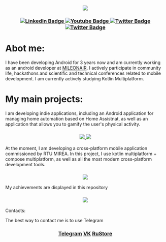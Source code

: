 <h3 align="center">
  <img src="https://github.com/SogYa/SogYa/assets/73115406/ea3507c3-9ed9-4378-88ef-4670722afdf8" />
</h3>

<h3 align="center">
<div id="badges">
  <a href="your-linkedin-URL">
    <img src="https://img.shields.io/badge/Android-3DDC84?style=for-the-badge&logo=android&logoColor=white" alt="LinkedIn Badge"/>
  </a>
  <a href="your-youtube-URL">
    <img src="https://img.shields.io/badge/kotlin-%237F52FF.svg?style=for-the-badge&logo=kotlin&logoColor=white" alt="Youtube Badge"/>
  </a>
  <a href="your-twitter-URL">
    <img src="https://img.shields.io/badge/-RaspberryPi-C51A4A?style=for-the-badge&logo=Raspberry-Pi" alt="Twitter Badge"/>
  </a>
   <a href="your-twitter-URL">
    <img src="https://img.shields.io/badge/python-3670A0?style=for-the-badge&logo=python&logoColor=ffdd54" alt="Twitter Badge"/>
  </a>
</div>
</h3>


# Abot me:
I have been developing Android for 3 years now and am currently working as an android developer at <a href="https://mileonair.com">MILEONAIR</a>.  I actively participate in community life, hackathons and scientific and technical conferences related to mobile development. I am currently actively studying Kotlin Multiplatform.

# My main projects:
I am developing indie applications, including an Android application for managing home automation based on Home Assistnat, as well as an application that allows you to gamify the user's physical activity.

<h3 align="center">
<div id="badges">
  <a href="https://github.com/SogYa/domovoy-ha">
    <img src="https://github-readme-stats.vercel.app/api/pin/?username=sogya&repo=domovoy-ha&theme=algolia&hide_border=true"/>
  </a>
  <a href="https://github.com/SogYa/healthivity">
    <img src="https://github-readme-stats.vercel.app/api/pin/?username=SogYa&repo=healthivity&theme=algolia&hide_border=true"/>
  </a>
</div>
</h3

At the moment, I am developing a cross-platform mobile application commissioned by RTU MIREA. In this project, I use kotlin multiplatform + compose multiplatform, as well as all the most modern cross-platform development tools.
<h3 align="center">
<div id="badges">
  <a href="https://github.com/SportivityTeam/assistant-vuc-mirea">
    <img src="https://github-readme-stats.vercel.app/api/pin/?username=sportivityteam&repo=assistant-vuc-mirea&theme=algolia&hide_border=true"/>
  </a>
</div>
</h3


My achievements are displayed in this repository

<h3 align="center">
<div id="badges">
  <a href="https://github.com/SogYa/achievements">
    <img src="https://github-readme-stats.vercel.app/api/pin/?username=SogYa&repo=achievements&theme=algolia&hide_border=true"/>
  </a>
</div>
</h3

# Contacts:
The best way to contact me is to use Telegram
<h3 align="center">
<div id="badges">
  <a href="https://t.me/sogya88" target="_blank">Telegram</a>
  <a href="https://vk.com/ssogya" target="_blank">VK</a>
  <a href="https://apps.rustore.ru/developer/%2BbFCcQPRLwkH%2BSWYdqAU2ocGk1MfmGNv" target="_blank">RuStore</a>
</div
</h3>
